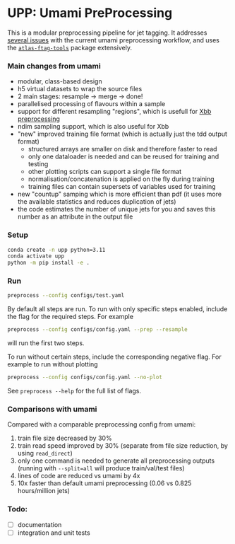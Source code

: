 # UPP: Umami PreProcessing

This is a modular preprocessing pipeline for jet tagging.
It addresses [several issues](https://gitlab.cern.ch/atlas-flavor-tagging-tools/algorithms/umami/-/issues/?label_name%5B%5D=Preprocessing) with the current umami preprocessing workflow, and uses the [`atlas-ftag-tools`](https://github.com/umami-hep/atlas-ftag-tools/) package extensively.


### Main changes from umami

- modular, class-based design
- h5 virtual datasets to wrap the source files
- 2 main stages: resample -> merge -> done!
- parallelised processing of flavours within a sample
- support for different resampling "regions", which is usefull for [Xbb preprocessing](https://gitlab.cern.ch/atlas-flavor-tagging-tools/algorithms/umami/-/issues/225)
- ndim sampling support, which is also useful for Xbb
- "new" improved training file format (which is actually just the tdd output format)
    - structured arrays are smaller on disk and therefore faster to read
    - only one dataloader is needed and can be reused for training and testing
    - other plotting scripts can support a single file format
    - normalisation/concatenation is applied on the fly during training
    - training files can contain supersets of variables used for training
- new "countup" samping which is more efficient than pdf (it uses more the available statistics and reduces duplication of jets)
- the code estimates the number of unique jets for you and saves this number as an attribute in the output file


### Setup

```bash
conda create -n upp python=3.11
conda activate upp
python -m pip install -e .
```

### Run

```bash
preprocess --config configs/test.yaml
```

By default all steps are run.
To run with only specific steps enabled, include the flag for the required steps.
For example

```bash
preprocess --config configs/config.yaml --prep --resample
```

will run the first two steps.

To run without certain steps, include the corresponding negative flag.
For example to run without plotting

```bash
preprocess --config configs/config.yaml --no-plot
```


See `preprocess --help` for the full list of flags.


### Comparisons with umami

Compared with a comparable preprocessing config from umami:

1. train file size decreased by 30%
2. train read speed improved by 30% (separate from file size reduction, by using `read_direct`)
3. only one command is needed to generate all preprocessing outputs (running with `--split=all` will produce train/val/test files)
4. lines of code are reduced vs umami by 4x
5. 10x faster than default umami preprocessing (0.06 vs 0.825 hours/million jets)


### Todo:

- [ ] documentation
- [ ] integration and unit tests
